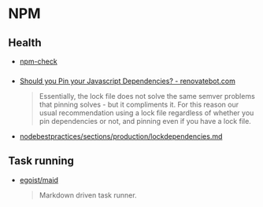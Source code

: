 # NPM

## Health

* [npm-check](https://github.com/dylang/npm-check)

### 

* [Should you Pin your Javascript Dependencies? - renovatebot.com](https://renovatebot.com/docs/dependency-pinning/)
  > Essentially, the lock file does not solve the same semver problems that pinning solves - but it compliments it. For this reason our usual recommendation using a lock file regardless of whether you pin dependencies or not, and pinning even if you have a lock file.

* [nodebestpractices/sections/production/lockdependencies.md](https://github.com/i0natan/nodebestpractices/blob/master/sections/production/lockdependencies.md)

## Task running

* [egoist/maid](https://github.com/egoist/maid)
  > Markdown driven task runner.
